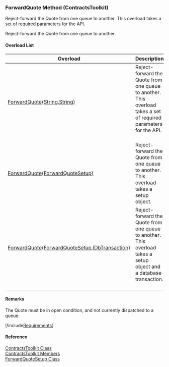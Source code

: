 ﻿### ForwardQuote Method (ContractsToolkit)

Reject-forward the Quote from one queue to another. This overload takes a set of required parameters for the API.

Reject-forward the Quote from one queue to another.

#### Overload List

| Overload | Description |
| --- | --- |
| [ForwardQuote(String,String)](FChoice.Toolkits.Clarify~FChoice.Toolkits.Clarify.Contracts.ContractsToolkit~ForwardQuote(String,String).md) | Reject-forward the Quote from one queue to another. This overload takes a set of required parameters for the API.   |
| [ForwardQuote(ForwardQuoteSetup)](FChoice.Toolkits.Clarify~FChoice.Toolkits.Clarify.Contracts.ContractsToolkit~ForwardQuote(ForwardQuoteSetup).md) | Reject-forward the Quote from one queue to another. This overload takes a setup object.   |
| [ForwardQuote(ForwardQuoteSetup,IDbTransaction)](FChoice.Toolkits.Clarify~FChoice.Toolkits.Clarify.Contracts.ContractsToolkit~ForwardQuote(ForwardQuoteSetup,IDbTransaction).md) | Reject-forward the Quote from one queue to another. This overload takes a setup object and a database transaction.   |

#### Remarks

The Quote must be in open condition, and not currently dispatched to a queue.

[!include[Requirements](../partials/requirements.md)]



#### Reference

[ContractsToolkit Class](FChoice.Toolkits.Clarify~FChoice.Toolkits.Clarify.Contracts.ContractsToolkit.md)  
[ContractsToolkit Members](FChoice.Toolkits.Clarify~FChoice.Toolkits.Clarify.Contracts.ContractsToolkit_members.md)  
[ForwardQuoteSetup Class](FChoice.Toolkits.Clarify~FChoice.Toolkits.Clarify.Contracts.ForwardQuoteSetup.md)